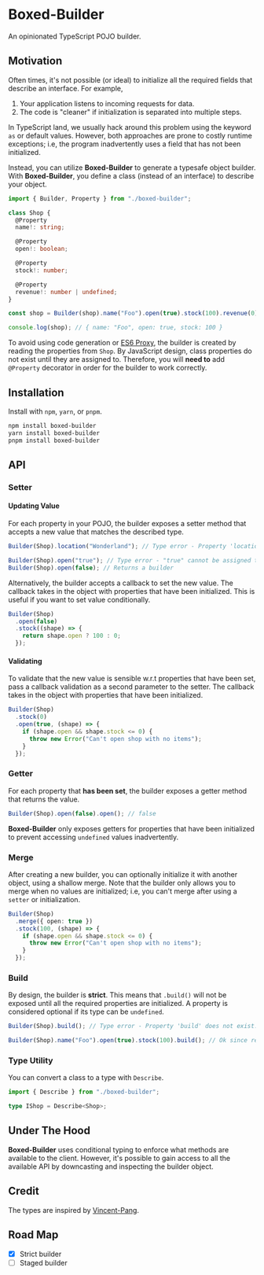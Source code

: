 # Boxed-Builder

An opinionated TypeScript POJO builder.

## Motivation

Often times, it's not possible (or ideal) to initialize all the required fields that
describe an interface. For example,

1. Your application listens to incoming requests for data.
2. The code is "cleaner" if initialization is separated into multiple steps.

In TypeScript land, we usually hack around this problem using the keyword `as`
or default values. However, both approaches are prone to costly runtime exceptions;
i.e, the program inadvertently uses a field that has not been initialized.

Instead, you can utilize **Boxed-Builder** to generate a typesafe object builder. With
**Boxed-Builder**, you define a class (instead of an interface) to describe your object.

```ts
import { Builder, Property } from "./boxed-builder";

class Shop {
  @Property
  name!: string;

  @Property
  open!: boolean;

  @Property
  stock!: number;

  @Property
  revenue!: number | undefined;
}

const shop = Builder(shop).name("Foo").open(true).stock(100).revenue(0).build();

console.log(shop); // { name: "Foo", open: true, stock: 100 }
```

To avoid using code generation or [ES6 Proxy](https://developer.mozilla.org/en-US/docs/Web/JavaScript/Reference/Global_Objects/Proxy), the builder is created
by reading the properties from `Shop`. By JavaScript design, class properties do not exist until they are assigned to. Therefore, you will **need to** add `@Property` decorator in order for the builder to work correctly.

## Installation

Install with `npm`, `yarn`, or `pnpm`.

```sh
npm install boxed-builder
yarn install boxed-builder
pnpm install boxed-builder
```

## API

### Setter

#### Updating Value

For each property in your POJO, the builder exposes a setter method that accepts
a new value that matches the described type.

```ts
Builder(Shop).location("Wonderland"); // Type error - Property 'location' does not exist...

Builder(Shop).open("true"); // Type error - "true" cannot be assigned to boolean
Builder(Shop).open(false); // Returns a builder
```

Alternatively, the builder accepts a callback to set the new value. The callback
takes in the object with properties that have been initialized. This is useful
if you want to set value conditionally.

```ts
Builder(Shop)
  .open(false)
  .stock((shape) => {
    return shape.open ? 100 : 0;
  });
```

#### Validating

To validate that the new value is sensible w.r.t properties that have been
set, pass a callback validation as a second parameter to the setter. The callback
takes in the object with properties that have been initialized.

```ts
Builder(Shop)
  .stock(0)
  .open(true, (shape) => {
    if (shape.open && shape.stock <= 0) {
      throw new Error("Can't open shop with no items");
    }
  });
```

### Getter

For each property that **has been set**, the builder exposes a getter method
that returns the value.

```ts
Builder(Shop).open(false).open(); // false
```

**Boxed-Builder** only exposes getters for properties that have been
initialized to prevent accessing `undefined` values inadvertently.

### Merge

After creating a new builder, you can optionally initialize it with another
object, using a shallow merge. Note that the builder only allows you to merge
when no values are initialized; i.e, you can't merge after using a `setter` or
initialization.

```ts
Builder(Shop)
  .merge({ open: true })
  .stock(100, (shape) => {
    if (shape.open && shape.stock <= 0) {
      throw new Error("Can't open shop with no items");
    }
  });
```

### Build

By design, the builder is **strict**. This means that `.build()`
will not be exposed until all the required properties are initialized. A property
is considered optional if its type can be `undefined`.

```ts
Builder(Shop).build(); // Type error - Property 'build' does not exist...

Builder(Shop).name("Foo").open(true).stock(100).build(); // Ok since revenue has type number | undefined
```

### Type Utility

You can convert a class to a type with `Describe`.

```ts
import { Describe } from "./boxed-builder";

type IShop = Describe<Shop>;
```

## Under The Hood

**Boxed-Builder** uses conditional typing to enforce what methods are available to the
client. However, it's possible to gain access to all the available API by
downcasting and inspecting the builder object.

## Credit

The types are inspired by [Vincent-Pang](https://github.com/Vincent-Pang/builder-pattern).

## Road Map

- [x] Strict builder
- [ ] Staged builder
